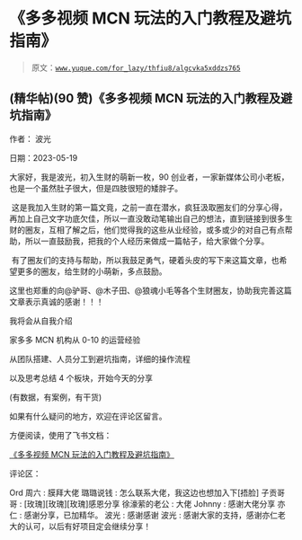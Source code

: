 # 《多多视频 MCN 玩法的入门教程及避坑指南》

> 原文：[`www.yuque.com/for_lazy/thfiu8/algcvka5xddzs765`](https://www.yuque.com/for_lazy/thfiu8/algcvka5xddzs765)



## (精华帖)(90 赞)《多多视频 MCN 玩法的入门教程及避坑指南》 

作者： 波光 

日期：2023-05-19 

大家好，我是波光，初入生财的萌新一枚，90 创业者，一家新媒体公司小老板，也是一个虽然肚子很大，但是四肢很短的矮胖子。 

 这是我加入生财的第一篇文竟，之前一直在潜水，疯狂汲取圈友们的分享心得，再加上自己文字功底欠佳，所以一直没敢动笔输出自己的想法，直到链接到很多生财的圈友，互相了解之后，他们觉得我的这些从业经验，或多或少的对自己有点帮助，所以一直鼓励我，把我的个人经历来做成一篇帖子，给大家做个分享。 

 有了圈友们的支持与帮助，所以我鼓足勇气，硬着头皮的写下来这篇文章，也希望更多的圈友，给生财的小萌新，多点鼓励。 

这里也郑重的向@驴哥、@木子田、@狼魂小毛等各个生财圈友，协助我完善这篇文章表示真诚的感谢！！！ 

我将会从自我介绍 

家多多 MCN 机构从 0-10 的运营经验 

从团队搭建、人员分工到避坑指南，详细的操作流程 

以及思考总结 4 个板块，开始今天的分享 

(有数据，有案例，有干货) 

如果有什么疑问的地方，欢迎在评论区留言。 

方便阅读，使用了飞书文档： 

[《多多视频 MCN 玩法的入门教程及避坑指南》](https://gwq4c5gvtwq.feishu.cn/docx/XrRvdOo4pocodMxYS65cxihPnNb?from=from_copylink) 

评论区： 

Ord 周六 : 膜拜大佬 璐璐说钱 : 怎么联系大佬，我这边也想加入下[捂脸] 子贡哥哥 : [玫瑰][玫瑰][玫瑰]感恩分享 徐濠萦的老公 : 大佬 Johnny : 感谢大佬分享 亦仁 : 感谢分享，已加精华。 波光 : 感谢感谢 波光 : 感谢大家的支持，感谢亦仁老大的认可，以后有好项目定会继续分享！